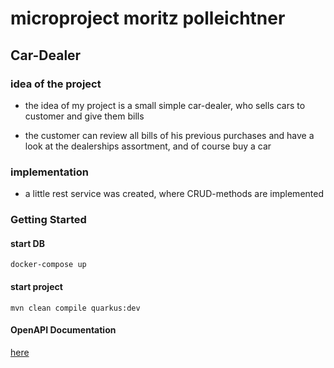 # microproject moritz polleichtner

## Car-Dealer

### idea of the project
- the idea of my project is a small simple car-dealer, who sells 
cars to customer and give them bills

- the customer can review all bills of his previous purchases and have a look at the 
dealerships assortment, and of course buy a car

### implementation

- a little rest service was created, where CRUD-methods are implemented


### Getting Started

#### start DB
```shell
docker-compose up
```

#### start project
```shell
mvn clean compile quarkus:dev
```

#### OpenAPI Documentation
[here](http://localhost:8080/swagger-ui)
